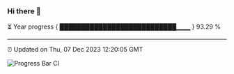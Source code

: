 ### Hi there 👋

⏳ Year progress { ███████████████████████████▁▁▁ } 93.29 %

---

⏰ Updated on Thu, 07 Dec 2023 12:20:05 GMT

![Progress Bar CI](https://github.com/liununu/liununu/workflows/Progress%20Bar%20CI/badge.svg)
